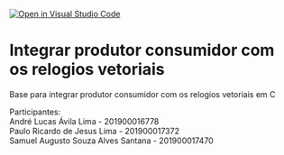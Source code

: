 [![Open in Visual Studio Code](https://classroom.github.com/assets/open-in-vscode-718a45dd9cf7e7f842a935f5ebbe5719a5e09af4491e668f4dbf3b35d5cca122.svg)](https://classroom.github.com/online_ide?assignment_repo_id=11944066&assignment_repo_type=AssignmentRepo)

# Integrar produtor consumidor com os relogios vetoriais
Base para integrar produtor consumidor com os relogios vetoriais em C

Participantes:  
André Lucas Ávila Lima - 201900016778  
Paulo Ricardo de Jesus Lima - 201900017372  
Samuel Augusto Souza Alves Santana - 201900017470
